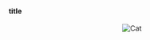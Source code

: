 <h4 align="center">title</h4> 
<p>
  <img scr="cat381.jpeg" alt="Cat" style="float:right"
       </p>

